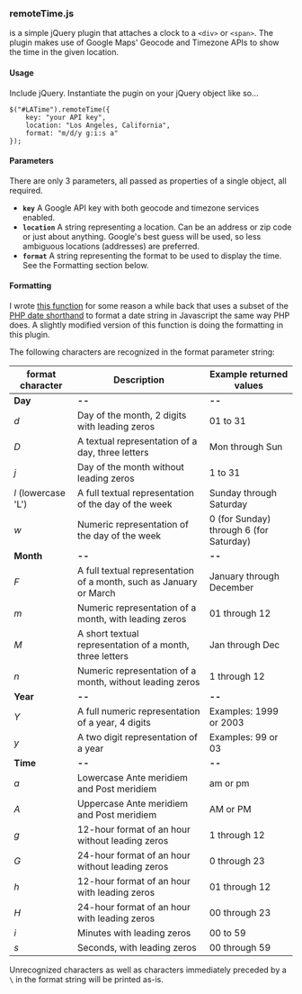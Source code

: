 ### remoteTime.js

is a simple jQuery plugin that attaches a clock to a `<div>` or `<span>`. The plugin makes use of Google Maps' Geocode and Timezone APIs to show the time in the given location.

#### Usage
Include jQuery. Instantiate the pugin on your jQuery object like so...

	$("#LATime").remoteTime({
		key: "your API key",
		location: "Los Angeles, California",
		format: "m/d/y g:i:s a"
	});
#### Parameters
There are only 3 parameters, all passed as properties of a single object, all required.

 - **`key`** A Google API key with both geocode and timezone services enabled.
 - **`location`** A string representing a location. Can be an address or zip code or just about anything. Google's best guess will be used, so less ambiguous locations (addresses) are preferred.
 - **`format`** A string representing the format to be used to display the time. See the Formatting section below.
#### Formatting
I wrote [this function](https://gist.github.com/Pamblam/4d33935d712903da10c7366c20157d21) for some reason a while back that uses a subset of the [PHP date shorthand](http://php.net/manual/en/function.date.php) to format a date string in Javascript the same way PHP does. A slightly modified version of this function is doing the formatting in this plugin.

The following characters are recognized in the format parameter string:

| format character  | Description | Example returned values |
| ------------- | ------------- | -------------- |
| **Day**  | **--**  | **--** |
| *d*  | Day of the month, 2 digits with leading zeros | 01 to 31 |
| *D* | A textual representation of a day, three letters  | Mon through Sun |
| *j* | Day of the month without leading zeros | 1 to 31 |
| *l* (lowercase 'L') | A full textual representation of the day of the week | Sunday through Saturday |
| *w*  | Numeric representation of the day of the week | 0 (for Sunday) through 6 (for Saturday) |
| **Month** | **--** | **--** |
| *F* | A full textual representation of a month, such as January or March | January through December |
| *m* | Numeric representation of a month, with leading zeros | 01 through 12 |
| *M* | A short textual representation of a month, three letters | Jan through Dec |
| *n* | Numeric representation of a month, without leading zeros | 1 through 12 |
| **Year** | **--** | **--** |
| *Y* | A full numeric representation of a year, 4 digits | Examples: 1999 or 2003 |
| *y* | A two digit representation of a year | Examples: 99 or 03 |
| **Time** | **--** | **--** |
| *a* | Lowercase Ante meridiem and Post meridiem | am or pm |
| *A* | Uppercase Ante meridiem and Post meridiem | AM or PM |
| *g* | 12-hour format of an hour without leading zeros | 1 through 12 |
| *G* | 24-hour format of an hour without leading zeros | 0 through 23 |
| *h* | 12-hour format of an hour with leading zeros | 01 through 12 |
| *H* | 24-hour format of an hour with leading zeros | 00 through 23 |
| *i* | Minutes with leading zeros | 00 to 59 |
| *s* | Seconds, with leading zeros | 00 through 59 |

Unrecognized characters as well as characters immediately preceded by a `\` in the format string will be printed as-is.
 

